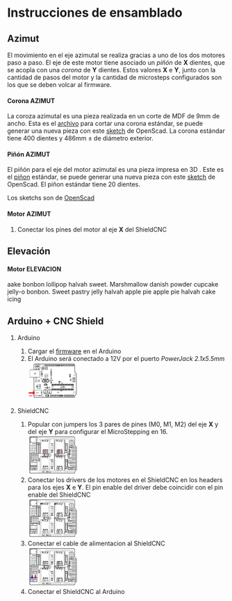 # Instrucciones de ensamblado

## Azimut

El movimiento en el eje azimutal se realiza gracias a uno de los dos motores paso a paso.
El eje de este motor tiene asociado un _piñón_ de **X** dientes, que se acopla con una _corona_ de **Y** dientes.
Estos valores **X** e **Y**, junto con la cantidad de pasos del motor y la cantidad de microsteps configurados son los que se deben volcar al firmware.

#### Corona AZIMUT

La coroza azimutal es una pieza realizada en un corte de MDF de 9mm de ancho.
Esta es el [archivo](/imprimibles/engranajes/corona_400_dientes_azimut_LASER.dxf) para cortar una corona estándar, se puede generar una nueva pieza con este [sketch](/imprimibles/engranajes/engranajes.scad) de OpenScad.
La corona estándar tiene 400 dientes y 486mm ± de diámetro exterior.

#### Piñón AZIMUT

El piñón para el eje del motor azimutal es una pieza impresa en 3D .
Este es el [piñon](/imprimibles/engranajes/pinon_20_dientes_azimut_3D.stl) estándar, se puede generar una nueva pieza con este [sketch](/imprimibles/engranajes/engranajes.scad) de OpenScad.
El piñon estándar tiene 20 dientes.

Los sketchs son de [OpenScad](<https://openscad.org/]()>)

#### Motor AZIMUT

1. Conectar los pines del motor al eje **X** del ShieldCNC

## Elevación

#### Motor ELEVACION

aake bonbon lollipop halvah sweet. Marshmallow danish powder cupcake jelly-o bonbon. Sweet pastry jelly halvah apple pie apple pie halvah cake icing

## Arduino + CNC Shield

1. Arduino
   1. Cargar el [firmware](/FIRMWARE.md) en el Arduino
   2. El Arduino será conectado a 12V por el puerto _PowerJack 2.1x5.5mm_  
      <img src="/archivos/arduino_alimentacion.png" width=26% height=26%>
2. ShieldCNC

   1. Popular con jumpers los 3 pares de pines (M0, M1, M2) del eje **X** y del eje **Y** para configurar el MicroStepping en 16.  
      <img src="/archivos/cnc_shield_jumpers.png" width=25% height=25%>
   2. Conectar los drivers de los motores en el ShieldCNC en los headers para los ejes **X** e **Y**. El pin enable del driver debe coincidir con el pin enable del ShieldCNC  
      <img src="/archivos/cnc_shield_enable.png" width=25% height=25%>
   3. Conectar el cable de alimentacion al ShieldCNC  
      <img src="/archivos/cnc_shield_12v.png" width=25% height=25%>
   4. Conectar el ShieldCNC al Arduino
